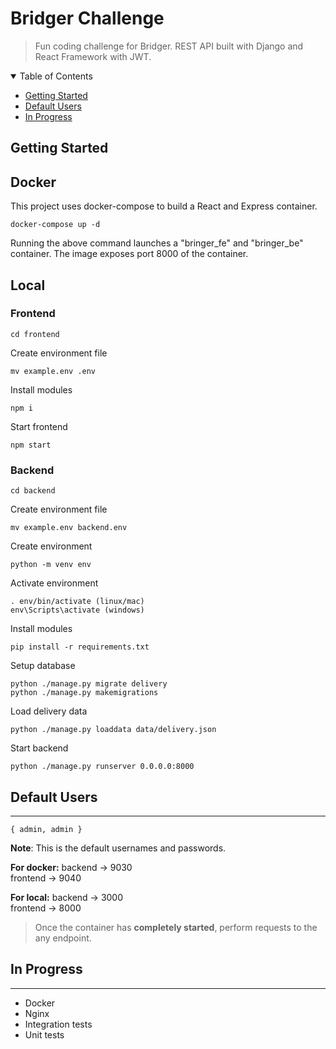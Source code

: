 **Bridger Challenge**
===========================
> Fun coding challenge for Bridger. 
REST API built with Django and React Framework with JWT.

<details open="open">
  <summary>Table of Contents</summary>
  <ul>
    <li>
        <a href="#getting-started"> Getting Started</a>
    </li>
    <li>
        <a href="#default">  Default Users </a>
    </li>
    <li>
        <a href="#progress">  In Progress </a>
    </li>
  </ul>
</details>

<span id="getting-started">**Getting Started**</span>
----------------------------

## Docker

This project uses docker-compose to build a React and Express container.
```docker
docker-compose up -d
```
Running the above command launches a "bringer_fe" and "bringer_be" container. The image exposes port 8000 of the container. 

## Local
### Frontend
```
cd frontend
```

Create environment file
```
mv example.env .env
```

Install modules
```
npm i
```

Start frontend
```
npm start
```
### Backend
```
cd backend
```
Create environment file
```
mv example.env backend.env
```

Create environment
```
python -m venv env
```

Activate environment
```
. env/bin/activate (linux/mac)
env\Scripts\activate (windows)
```

Install modules
```
pip install -r requirements.txt
```

Setup database
```
python ./manage.py migrate delivery
python ./manage.py makemigrations
```

Load delivery data
```
python ./manage.py loaddata data/delivery.json
```

Start backend
```
python ./manage.py runserver 0.0.0.0:8000
```



<span id="default">**Default Users**</span>
--------
<hr>

```
{ admin, admin }
```
**Note**: This is the default usernames and passwords. 

**For docker:**
backend -> 9030  <br>
frontend -> 9040

**For local:**
backend -> 3000  <br> 
frontend -> 8000

> Once the container has **completely started**, perform requests to the any endpoint.

<span id="progress">**In Progress**</span>
--------
<hr>

* Docker
* Nginx
* Integration tests
* Unit tests